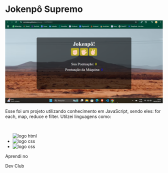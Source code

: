 <h1>Jokenpô Supremo</h1>

<img src="./assets/Captura de tela 2025-03-09 220051.png"></img>

<p>Esse foi um projeto utilizando conhecimento em JavaScript, sendo eles: for each, map, reduce e filter. Utilzei linguagens como:</p>
<br>
<ul
<li> 
  <img src="https://img.shields.io/badge/HTML5-E34F26?style=for-the-badge&logo=html5&logoColor=white" alt="logo html" /> 
</li>

<li>
  <img src="https://img.shields.io/badge/CSS3-1572B6?style=for-the-badge&logo=css3&logoColor=white" alt="logo css" /> 
</li>

<li>
  <img src="https://img.shields.io/badge/JavaScript-F7DF1E?style=for-the-badge&logo=javascript&logoColor=black" alt="logo css" /> 
</li>
</ul>

<p>Aprendi no</p>
<a href"https://rodolfomori.com.br/devclub/">Dev Club</a>
